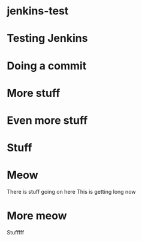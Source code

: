 # jenkins-test
# Testing Jenkins
# Doing a commit
# More stuff
# Even more stuff
# Stuff
# Meow
There is stuff going on here
This is getting long now
# More meow
Stufffff

